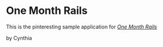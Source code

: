 # One Month Rails

This is the pinteresting sample application for 
[*One Month Rails*](http://onemonthrails.com)

by Cynthia